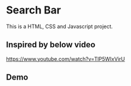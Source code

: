 # Search Bar

This is a HTML, CSS and Javascript project.

## Inspired by below video

https://www.youtube.com/watch?v=TlP5WIxVirU

## Demo
